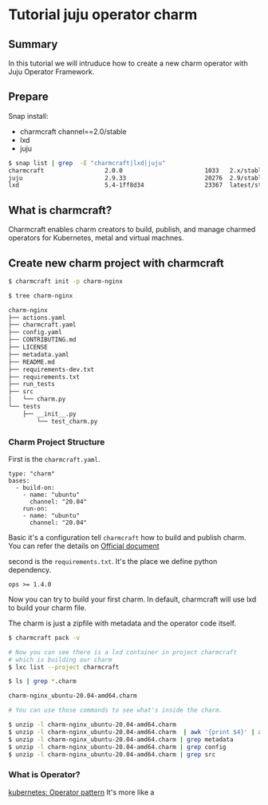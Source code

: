 # Tutorial juju operator charm

## Summary

In this tutorial we will intruduce how to create a new charm operator with Juju Operator Framework.


## Prepare

Snap install:

* charmcraft channel==2.0/stable
* lxd
* juju

```bash
$ snap list | grep  -E "charmcraft|lxd|juju"
charmcraft                 2.0.0                       1033   2.x/stable       canonical**   classic
juju                       2.9.33                      20276  2.9/stable       canonical**   classic
lxd                        5.4-1ff8d34                 23367  latest/stable    canonical**   -
```

## What is charmcraft?

Charmcraft enables charm creators to build, publish, and manage charmed operators for Kubernetes, metal and virtual machnes.


## Create new charm project with charmcraft


```bash
$ charmcraft init -p charm-nginx

$ tree charm-nginx

charm-nginx
├── actions.yaml
├── charmcraft.yaml
├── config.yaml
├── CONTRIBUTING.md
├── LICENSE
├── metadata.yaml
├── README.md
├── requirements-dev.txt
├── requirements.txt
├── run_tests
├── src
│   └── charm.py
└── tests
    ├── __init__.py
        └── test_charm.py
```

### Charm Project Structure

First is the `charmcraft.yaml`.

```
type: "charm"
bases:
  - build-on:
    - name: "ubuntu"
      channel: "20.04"
    run-on:
    - name: "ubuntu"
      channel: "20.04"
```

Basic it's a configuration tell `charmcraft` how to build and publish charm. You can refer the details on [Official document](https://juju.is/docs/sdk/charmcraft-config)

second is the `requirements.txt`. It's the place we define python dependency.

```
ops >= 1.4.0
```

Now you can try to build your first charm. In default, charmcraft will use lxd to build your charm file.

The charm is just a zipfile with metadata and the operator code itself.

```bash
$ charmcraft pack -v

# Now you can see there is a lxd container in project charmcraft
# which is building our charm
$ lxc list --project charmcraft

$ ls | grep *.charm

charm-nginx_ubuntu-20.04-amd64.charm

# You can use those commands to see what's inside the charm.

$ unzip -l charm-nginx_ubuntu-20.04-amd64.charm
$ unzip -l charm-nginx_ubuntu-20.04-amd64.charm  | awk '{print $4}' | awk -F '/' '{print $1}' | uniq
$ unzip -l charm-nginx_ubuntu-20.04-amd64.charm | grep metadata
$ unzip -l charm-nginx_ubuntu-20.04-amd64.charm | grep config
$ unzip -l charm-nginx_ubuntu-20.04-amd64.charm | grep src
```

### What is Operator?

[kubernetes: Operator pattern](https://kubernetes.io/docs/concepts/extend-kubernetes/operator/)
It's more like a 
